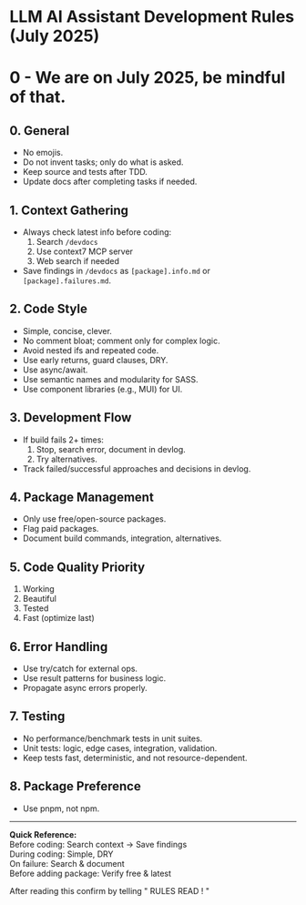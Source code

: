 
# LLM AI Assistant Development Rules (July 2025)

# 0 - We are on July 2025, be mindful of that.


## 0. General
- No emojis.
- Do not invent tasks; only do what is asked.
- Keep source and tests after TDD.
- Update docs after completing tasks if needed.

## 1. Context Gathering
- Always check latest info before coding:
  1. Search `/devdocs`
  2. Use context7 MCP server
  3. Web search if needed
- Save findings in `/devdocs` as `[package].info.md` or `[package].failures.md`.

## 2. Code Style
- Simple, concise, clever.
- No comment bloat; comment only for complex logic.
- Avoid nested ifs and repeated code.
- Use early returns, guard clauses, DRY.
- Use async/await.
- Use semantic names and modularity for SASS.
- Use component libraries (e.g., MUI) for UI.

## 3. Development Flow
- If build fails 2+ times:
  1. Stop, search error, document in devlog.
  2. Try alternatives.
- Track failed/successful approaches and decisions in devlog.

## 4. Package Management
- Only use free/open-source packages.
- Flag paid packages.
- Document build commands, integration, alternatives.

## 5. Code Quality Priority
1. Working
2. Beautiful
3. Tested
4. Fast (optimize last)

## 6. Error Handling
- Use try/catch for external ops.
- Use result patterns for business logic.
- Propagate async errors properly.

## 7. Testing
- No performance/benchmark tests in unit suites.
- Unit tests: logic, edge cases, integration, validation.
- Keep tests fast, deterministic, and not resource-dependent.

## 8. Package Preference
- Use pnpm, not npm.

---

**Quick Reference:**  
Before coding: Search context → Save findings  
During coding: Simple, DRY  
On failure: Search & document  
Before adding package: Verify free & latest

After reading this confirm by telling " RULES READ ! "